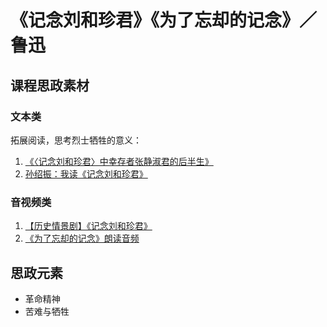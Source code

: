 # 《记念刘和珍君》《为了忘却的记念》／鲁迅

## 课程思政素材

### 文本类

拓展阅读，思考烈士牺牲的意义：

1. [《〈记念刘和珍君〉中幸存者张静淑君的后半生》](https://mp.weixin.qq.com/s/BC4rUziM5NZs-zqMe_jINg)
2. [孙绍振：我读《记念刘和珍君》](https://mp.weixin.qq.com/s/eBtUq_8tE8---wpTATX6sg)

### 音视频类

1. [【历史情景剧】《记念刘和珍君》](https://www.bilibili.com/video/BV1et411p7gS/?spm_id_from=333.337.search-card.all.click&vd_source=73c6f4171d3f7f9054a3220f08bd401c)
2. [《为了忘却的记念》朗读音频](https://www.bilibili.com/video/BV1tQ4y1z7MR/?spm_id_from=333.337.search-card.all.click&vd_source=73c6f4171d3f7f9054a3220f08bd401c)

## 思政元素

- 革命精神
- 苦难与牺牲
